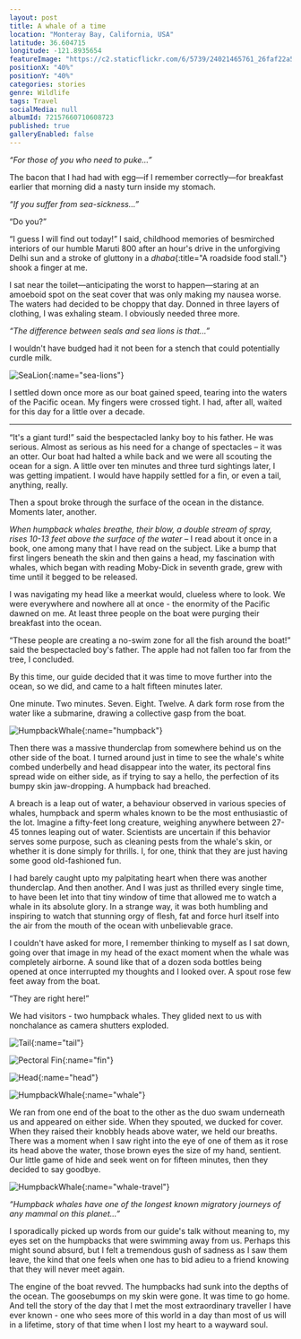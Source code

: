 ```yaml
---
layout: post
title: A whale of a time
location: "Monteray Bay, California, USA"
latitude: 36.604715
longitude: -121.8935654
featureImage: "https://c2.staticflickr.com/6/5739/24021465761_26faf22a57_z.jpg"
positionX: "40%"
positionY: "40%"
categories: stories
genre: Wildlife
tags: Travel
socialMedia: null
albumId: 72157660710608723
published: true
galleryEnabled: false
---
```




_“For those of you who need to puke...”_

The bacon that I had had with egg—if I remember correctly—for breakfast earlier that morning did a nasty turn inside my stomach. 

_“If you suffer from sea-sickness...”_

“Do you?”

“I guess I will find out today!” I said, childhood memories of besmirched interiors of our humble Maruti 800 after an hour's drive in the unforgiving Delhi sun and a stroke of gluttony in a _dhaba_{:title="A roadside food stall."} shook a finger at me. 

I sat near the toilet—anticipating the worst to happen—staring at an amoeboid spot on the seat cover that was only making my nausea worse. The waters had decided to be choppy that day. Donned in three layers of clothing, I was exhaling steam. I obviously needed three more. 

_“The difference between seals and sea lions is that...”_

I wouldn't have budged had it not been for a stench that could potentially curdle milk. 

![SeaLion](){:name="sea-lions"}

I settled down once more as our boat gained speed, tearing into the waters of the Pacific ocean. My fingers were crossed tight. I had, after all, waited for this day for a little over a decade. 

***

“It's a giant turd!” said the bespectacled lanky boy to his father. He was serious. Almost as serious as his need for a change of spectacles – it was an otter. Our boat had halted a while back and we were all scouting the ocean for a sign. A little over ten minutes and three turd sightings later, I was getting impatient. I would have happily settled for a fin, or even a tail, anything, really. 
 
Then a spout broke through the surface of the ocean in the distance. Moments later, another.

_When humpback whales breathe, their blow, a double stream of spray, rises 10-13 feet above the surface of the water_ – I read about it once in a book, one among many that I have read on the subject. Like a bump that first lingers beneath the skin and then gains a head, my fascination with whales, which began with reading Moby-Dick in seventh grade, grew with time until it begged to be released.

I was navigating my head like a meerkat would, clueless where to look. We were everywhere and nowhere all at once - the enormity of the Pacific dawned on me. At least three people on the boat were purging their breakfast into the ocean.
 
“These people are creating a no-swim zone for all the fish around the boat!” said the bespectacled boy's father. The apple had not fallen too far from the tree, I concluded. 

By this time, our guide decided that it was time to move further into the ocean, so we did, and came to a halt fifteen minutes later. 

One minute. Two minutes. Seven. Eight. Twelve. A dark form rose from the water like a submarine, drawing a collective gasp from the boat.  

![HumpbackWhale](){:name="humpback"}

Then there was a massive thunderclap from somewhere behind us on the other side of the boat. I turned around just in time to see the whale's white combed underbelly and head disappear into the water, its pectoral fins spread wide on either side, as if trying to say a hello, the perfection of its bumpy skin jaw-dropping. A humpback had breached.  

A breach is a leap out of water, a behaviour observed in various species of whales, humpback and sperm whales known to be the most enthusiastic of the lot. Imagine a fifty-feet long creature, weighing anywhere between 27-45 tonnes leaping out of water. Scientists are uncertain if this behavior serves some purpose, such as cleaning pests from the whale's skin, or whether it is done simply for thrills. I, for one, think that they are just having some good old-fashioned fun. 

I had barely caught upto my palpitating heart when there was another thunderclap. And then another. And I was just as thrilled every single time, to have been let into that tiny window of time that allowed me to watch a whale in its absolute glory. In a strange way, it was both humbling and inspiring to watch that stunning orgy of flesh, fat and force hurl itself into the air from the mouth of the ocean with unbelievable grace.

I couldn't have asked for more, I remember thinking to myself as I sat down, going over that image in my head of the exact moment when the whale was completely airborne. A sound like that of a dozen soda bottles being opened at once interrupted my thoughts and I looked over. A spout rose few feet away from the boat. 

“They are right here!”   

We had visitors - two humpback whales. They glided next to us with nonchalance as camera shutters exploded. 

![Tail](){:name="tail"}

![Pectoral Fin](){:name="fin"}

![Head](){:name="head"}

![HumpbackWhale](){:name="whale"}

We ran from one end of the boat to the other as the duo swam underneath us and appeared on either side. When they spouted, we ducked for cover. When they raised their knobbly heads above water, we held our breaths. There was a moment when I saw right into the eye of one of them as it rose its head above the water, those brown eyes the size of my hand, sentient. Our little game of hide and seek went on for fifteen minutes, then they decided to say goodbye. 

![HumpbackWhale](){:name="whale-travel"}

_“Humpback whales have one of the longest known migratory journeys of any mammal on this planet...”_

I sporadically picked up words from our guide's talk without meaning to, my eyes set on the humpbacks that were swimming away from us. Perhaps this might sound absurd, but I felt a tremendous gush of sadness as I saw them leave, the kind that one feels when one has to bid adieu to a friend knowing that they will never meet again. 

The engine of the boat revved. The humpbacks had sunk into the depths of the ocean. The goosebumps on my skin were gone. It was time to go home. And tell the story of the day that I met the most extraordinary traveller I have ever known - one who sees more of this world in a day than most of us will in a lifetime, story of that time when I lost my heart to a wayward soul.
